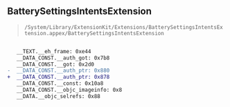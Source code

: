 ## BatterySettingsIntentsExtension

> `/System/Library/ExtensionKit/Extensions/BatterySettingsIntentsExtension.appex/BatterySettingsIntentsExtension`

```diff

   __TEXT.__eh_frame: 0xe44
   __DATA_CONST.__auth_got: 0x7b8
   __DATA_CONST.__got: 0x2d0
-  __DATA_CONST.__auth_ptr: 0x880
+  __DATA_CONST.__auth_ptr: 0x878
   __DATA_CONST.__const: 0x10a8
   __DATA_CONST.__objc_imageinfo: 0x8
   __DATA.__objc_selrefs: 0x88

```
